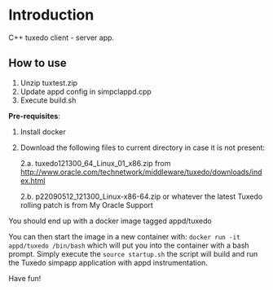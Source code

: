 # Introduction
C++ tuxedo client - server app. 

## How to use

1. Unzip tuxtest.zip
2. Update appd config in simpclappd.cpp
3. Execute build.sh

**Pre-requisites**:
1. Install docker
2. Download the following files to current directory in case it is not present:

    2.a. tuxedo121300_64_Linux_01_x86.zip	from http://www.oracle.com/technetwork/middleware/tuxedo/downloads/index.html

    2.b. p22090512_121300_Linux-x86-64.zip 	or whatever the latest Tuxedo rolling patch is from My Oracle Support

You should end up with a docker image tagged appd/tuxedo

You can then start the image in a new container with:  `docker run -it appd/tuxedo /bin/bash`
which will put you into the container with a bash prompt. Simply execute the `source startup.sh` the script will build and run the Tuxedo simpapp application with appd instrumentation.

Have fun!



